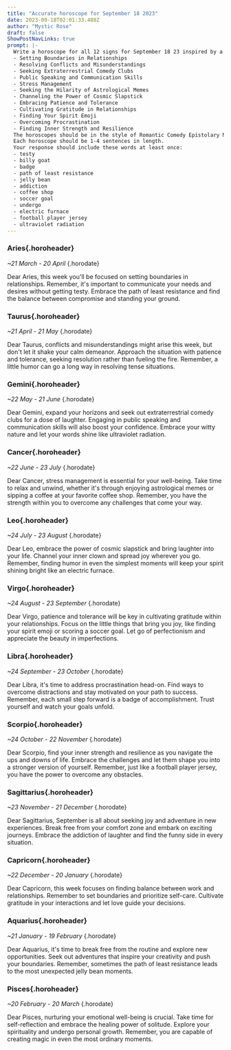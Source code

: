 ```yaml
---
title: "Accurate horoscope for September 18 2023"
date: 2023-09-18T02:01:33.488Z
author: "Mystic Rose"
draft: false
ShowPostNavLinks: true
prompt: |-
  Write a horoscope for all 12 signs for September 18 23 inspired by a different focus for each. Ensure you do not include the focus in the response:
  - Setting Boundaries in Relationships
  - Resolving Conflicts and Misunderstandings
  - Seeking Extraterrestrial Comedy Clubs
  - Public Speaking and Communication Skills
  - Stress Management
  - Seeking the Hilarity of Astrological Memes
  - Channeling the Power of Cosmic Slapstick
  - Embracing Patience and Tolerance
  - Cultivating Gratitude in Relationships
  - Finding Your Spirit Emoji
  - Overcoming Procrastination
  - Finding Inner Strength and Resilience
  The horoscopes should be in the style of Romantic Comedy Epistolary Novel and the mood of nervous
  Each horoscope should be 1-4 sentences in length.
  Your response should include these words at least once:
  - testy
  - billy goat
  - badge
  - path of least resistance
  - jelly bean
  - addiction
  - coffee shop
  - soccer goal
  - undergo
  - electric furnace
  - football player jersey
  - ultraviolet radiation
---
```


### Aries{.horoheader}

*~21 March - 20 April*
{.horodate}

Dear Aries, this week you'll be focused on setting boundaries in relationships. Remember, it's important to communicate your needs and desires without getting testy. Embrace the path of least resistance and find the balance between compromise and standing your ground.


### Taurus{.horoheader}

*~21 April - 21 May*
{.horodate}

Dear Taurus, conflicts and misunderstandings might arise this week, but don't let it shake your calm demeanor. Approach the situation with patience and tolerance, seeking resolution rather than fueling the fire. Remember, a little humor can go a long way in resolving tense situations.


### Gemini{.horoheader}

*~22 May - 21 June*
{.horodate}

Dear Gemini, expand your horizons and seek out extraterrestrial comedy clubs for a dose of laughter. Engaging in public speaking and communication skills will also boost your confidence. Embrace your witty nature and let your words shine like ultraviolet radiation.


### Cancer{.horoheader}

*~22 June - 23 July*
{.horodate}

Dear Cancer, stress management is essential for your well-being. Take time to relax and unwind, whether it's through enjoying astrological memes or sipping a coffee at your favorite coffee shop. Remember, you have the strength within you to overcome any challenges that come your way.


### Leo{.horoheader}

*~24 July - 23 August*
{.horodate}

Dear Leo, embrace the power of cosmic slapstick and bring laughter into your life. Channel your inner clown and spread joy wherever you go. Remember, finding humor in even the simplest moments will keep your spirit shining bright like an electric furnace.


### Virgo{.horoheader}

*~24 August - 23 September*
{.horodate}

Dear Virgo, patience and tolerance will be key in cultivating gratitude within your relationships. Focus on the little things that bring you joy, like finding your spirit emoji or scoring a soccer goal. Let go of perfectionism and appreciate the beauty in imperfections.


### Libra{.horoheader}

*~24 September - 23 October*
{.horodate}

Dear Libra, it's time to address procrastination head-on. Find ways to overcome distractions and stay motivated on your path to success. Remember, each small step forward is a badge of accomplishment. Trust yourself and watch your goals unfold.


### Scorpio{.horoheader}

*~24 October - 22 November*
{.horodate}

Dear Scorpio, find your inner strength and resilience as you navigate the ups and downs of life. Embrace the challenges and let them shape you into a stronger version of yourself. Remember, just like a football player jersey, you have the power to overcome any obstacles.


### Sagittarius{.horoheader}

*~23 November - 21 December*
{.horodate}

Dear Sagittarius, September is all about seeking joy and adventure in new experiences. Break free from your comfort zone and embark on exciting journeys. Embrace the addiction of laughter and find the funny side in every situation.


### Capricorn{.horoheader}

*~22 December - 20 January*
{.horodate}

Dear Capricorn, this week focuses on finding balance between work and relationships. Remember to set boundaries and prioritize self-care. Cultivate gratitude in your interactions and let love guide your decisions.


### Aquarius{.horoheader}

*~21 January - 19 February*
{.horodate}

Dear Aquarius, it's time to break free from the routine and explore new opportunities. Seek out adventures that inspire your creativity and push your boundaries. Remember, sometimes the path of least resistance leads to the most unexpected jelly bean moments.


### Pisces{.horoheader}

*~20 February - 20 March*
{.horodate}

Dear Pisces, nurturing your emotional well-being is crucial. Take time for self-reflection and embrace the healing power of solitude. Explore your spirituality and undergo personal growth. Remember, you are capable of creating magic in even the most ordinary moments.

